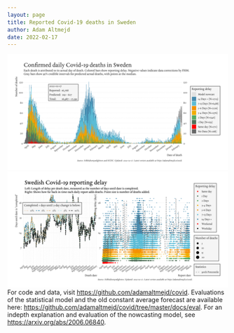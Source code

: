 ```yaml
---
layout: page
title: Reported Covid-19 deaths in Sweden
author: Adam Altmejd
date: 2022-02-17
---
```


![Graph of Swedish Covid-19 deaths with reporting delay.](deaths_lag_sweden_2022-02-17.png "Swedish Covid-19 deaths.")
![Graph of Swedish Covid-19 reporting delay in daily deaths.](lag_trend_sweden_2022-02-17.png "Trend in Swedish Covid-19 mortality reporting delay.")
For code and data, visit <https://github.com/adamaltmejd/covid>.
Evaluations of the statistical model and the old constant average forecast are available here: <https://github.com/adamaltmejd/covid/tree/master/docs/eval>.
For an indepth explanation and evaluation of the nowcasting model, see <https://arxiv.org/abs/2006.06840>.
